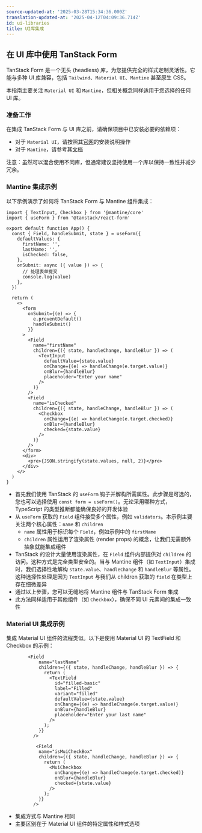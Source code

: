 ```yaml
---
source-updated-at: '2025-03-28T15:34:36.000Z'
translation-updated-at: '2025-04-12T04:09:36.714Z'
id: ui-libraries
title: UI库集成
---
```


## 在 UI 库中使用 TanStack Form

TanStack Form 是一个无头 (headless) 库，为您提供完全的样式定制灵活性。它能与多种 UI 库兼容，包括 `Tailwind`、`Material UI`、`Mantine` 甚至原生 CSS。

本指南主要关注 `Material UI` 和 `Mantine`，但相关概念同样适用于您选择的任何 UI 库。

### 准备工作

在集成 TanStack Form 与 UI 库之前，请确保项目中已安装必要的依赖项：

- 对于 `Material UI`，请按照其[官网](https://mui.com/material-ui/getting-started/)的安装说明操作
- 对于 `Mantine`，请参考其[文档](https://mantine.dev/)

注意：虽然可以混合使用不同库，但通常建议坚持使用一个库以保持一致性并减少冗余。

### Mantine 集成示例

以下示例演示了如何将 TanStack Form 与 Mantine 组件集成：

```tsx
import { TextInput, Checkbox } from '@mantine/core'
import { useForm } from '@tanstack/react-form'

export default function App() {
  const { Field, handleSubmit, state } = useForm({
    defaultValues: {
      firstName: '',
      lastName: '',
      isChecked: false,
    },
    onSubmit: async ({ value }) => {
      // 处理表单提交
      console.log(value)
    },
  })

  return (
    <>
      <form
        onSubmit={(e) => {
          e.preventDefault()
          handleSubmit()
        }}
      >
        <Field
          name="firstName"
          children={({ state, handleChange, handleBlur }) => (
            <TextInput
              defaultValue={state.value}
              onChange={(e) => handleChange(e.target.value)}
              onBlur={handleBlur}
              placeholder="Enter your name"
            />
          )}
        />
        <Field
          name="isChecked"
          children={({ state, handleChange, handleBlur }) => (
            <Checkbox
              onChange={(e) => handleChange(e.target.checked)}
              onBlur={handleBlur}
              checked={state.value}
            />
          )}
        />
      </form>
      <div>
        <pre>{JSON.stringify(state.values, null, 2)}</pre>
      </div>
    </>
  )
}
```

- 首先我们使用 TanStack 的 `useForm` 钩子并解构所需属性。此步骤是可选的，您也可以选择使用 `const form = useForm()`。无论采用哪种方式，TypeScript 的类型推断都能确保良好的开发体验
- 从 `useForm` 获取的 `Field` 组件接受多个属性，例如 `validators`。本示例主要关注两个核心属性：`name` 和 `children`
  - `name` 属性用于标识每个 `Field`，例如示例中的 `firstName`
  - `children` 属性运用了渲染属性 (render props) 的概念，让我们无需额外抽象就能集成组件
- TanStack 的设计大量使用渲染属性，在 `Field` 组件内部提供对 `children` 的访问。这种方式是完全类型安全的。当与 Mantine 组件（如 `TextInput`）集成时，我们选择性地解构 `state.value`、`handleChange` 和 `handleBlur` 等属性。这种选择性处理是因为 `TextInput` 与我们从 children 获取的 `field` 在类型上存在细微差异
- 通过以上步骤，您可以无缝地将 Mantine 组件与 TanStack Form 集成
- 此方法同样适用于其他组件（如 `Checkbox`），确保不同 UI 元素间的集成一致性

### Material UI 集成示例

集成 Material UI 组件的流程类似。以下是使用 Material UI 的 TextField 和 Checkbox 的示例：

```tsx
        <Field
            name="lastName"
            children={({ state, handleChange, handleBlur }) => {
              return (
                <TextField
                  id="filled-basic"
                  label="Filled"
                  variant="filled"
                  defaultValue={state.value}
                  onChange={(e) => handleChange(e.target.value)}
                  onBlur={handleBlur}
                  placeholder="Enter your last name"
                />
              );
            }}
          />

           <Field
            name="isMuiCheckBox"
            children={({ state, handleChange, handleBlur }) => {
              return (
                <MuiCheckbox
                  onChange={(e) => handleChange(e.target.checked)}
                  onBlur={handleBlur}
                  checked={state.value}
                />
              );
            }}
          />
```

- 集成方式与 Mantine 相同
- 主要区别在于 Material UI 组件的特定属性和样式选项

